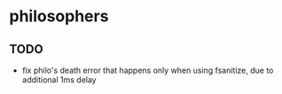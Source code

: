 # philosophers

## TODO
- fix philo's death error that happens only when using fsanitize, due to 
additional 1ms delay
